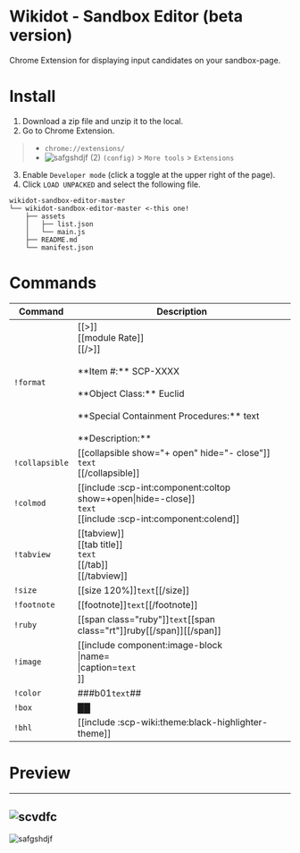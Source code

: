 # Wikidot - Sandbox Editor (beta version)
Chrome Extension for displaying input candidates on your sandbox-page.

# Install
1. Download a zip file and unzip it to the local.
2. Go to Chrome Extension.
> * `chrome://extensions/`
> * ![safgshdjf (2)](https://user-images.githubusercontent.com/49482246/84563612-c54c4b80-ad97-11ea-9559-584dcc268f4f.png) `(config)` > `More tools` > `Extensions`
3. Enable `Developer mode` (click a toggle at the upper right of the page).
4. Click `LOAD UNPACKED` and select the following file.
```
wikidot-sandbox-editor-master
└── wikidot-sandbox-editor-master <-this one!
    ├── assets
    │   ├── list.json
    │   └── main.js
    ├── README.md
    └── manifest.json
```
# Commands
| Command  | Description |
|-----------|-------------|
| `!format` | [[>]]<br />[[module Rate]]<br />[[/>]]<br /><br />\**Item #:\*\* SCP-XXXX<br /><br />\*\*Object Class:\*\* Euclid<br /><br />\*\*Special Containment Procedures:\*\* text<br /><br />\*\*Description:\*\*  |
| `!collapsible` | [[collapsible show="+ open" hide="- close"]]<br />`text`<br />[[/collapsible]] |
| `!colmod` | [[include :scp-int:component:coltop show=+open\|hide=-close]]<br />`text`<br />[[include :scp-int:component:colend]] |
| `!tabview` | [[tabview]]<br />[[tab title]]<br />`text`<br />[[/tab]]<br />[[/tabview]] |
| `!size` | [[size 120%]]`text`[[/size]] |
| `!footnote` | [[footnote]]`text`[[/footnote]] |
| `!ruby` | [[span class="ruby"]]`text`[[span class="rt"]]ruby[[/span]][[/span]] |
| `!image` | [[include component:image-block<br />\|name=<file name><br />\|caption=`text`<br />]] |
| `!color` | ###b01`text`## |
| `!box` | ██ |
| `!bhl` | [[include :scp-wiki:theme:black-highlighter-theme]] |

# Preview
----
![scvdfc](https://user-images.githubusercontent.com/49482246/85929610-5a4f5880-b8f1-11ea-9532-920656164240.png)
----
![safgshdjf](https://user-images.githubusercontent.com/49482246/85929632-7f43cb80-b8f1-11ea-8bdf-c57b5dd091d1.png)

